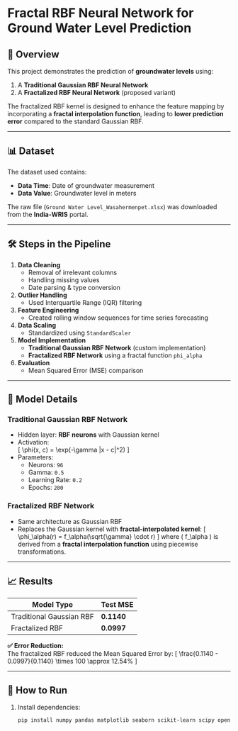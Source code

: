 # Fractal RBF Neural Network for Ground Water Level Prediction

## 📌 Overview
This project demonstrates the prediction of **groundwater levels** using:
1. A **Traditional Gaussian RBF Neural Network**
2. A **Fractalized RBF Neural Network** (proposed variant)

The fractalized RBF kernel is designed to enhance the feature mapping by incorporating a **fractal interpolation function**, leading to **lower prediction error** compared to the standard Gaussian RBF.

---

## 📊 Dataset
The dataset used contains:
- **Data Time**: Date of groundwater measurement
- **Data Value**: Groundwater level in meters

The raw file (`Ground Water Level_Wasahermenpet.xlsx`) was downloaded from the **India-WRIS** portal.

---

## 🛠 Steps in the Pipeline
1. **Data Cleaning**
   - Removal of irrelevant columns
   - Handling missing values
   - Date parsing & type conversion
2. **Outlier Handling**
   - Used Interquartile Range (IQR) filtering
3. **Feature Engineering**
   - Created rolling window sequences for time series forecasting
4. **Data Scaling**
   - Standardized using `StandardScaler`
5. **Model Implementation**
   - **Traditional Gaussian RBF Network** (custom implementation)
   - **Fractalized RBF Network** using a fractal function `phi_alpha`
6. **Evaluation**
   - Mean Squared Error (MSE) comparison

---

## 📐 Model Details

### Traditional Gaussian RBF Network
- Hidden layer: **RBF neurons** with Gaussian kernel  
- Activation:  
  \[
  \phi(x, c) = \exp(-\gamma \|x - c\|^2)
  \]
- Parameters:
  - Neurons: `96`
  - Gamma: `0.5`
  - Learning Rate: `0.2`
  - Epochs: `200`

### Fractalized RBF Network
- Same architecture as Gaussian RBF  
- Replaces the Gaussian kernel with **fractal-interpolated kernel**:
  \[
  \phi_\alpha(r) = f_\alpha(\sqrt{\gamma} \cdot r)
  \]
  where \( f_\alpha \) is derived from a **fractal interpolation function** using piecewise transformations.

---

## 📈 Results

| Model Type               | Test MSE |
|--------------------------|----------|
| Traditional Gaussian RBF | **0.1140** |
| Fractalized RBF          | **0.0997** |

**✅ Error Reduction:**  
The fractalized RBF reduced the Mean Squared Error by:
\[
\frac{0.1140 - 0.0997}{0.1140} \times 100 \approx 12.54\%
\]



---

## 🚀 How to Run
1. Install dependencies:
   ```bash
   pip install numpy pandas matplotlib seaborn scikit-learn scipy openpyxl